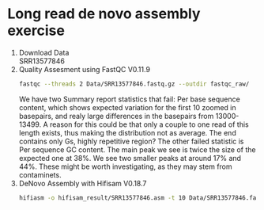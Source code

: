 # Long read de novo assembly exercise  

1. Download Data  
    SRR13577846
2. Quality Assesment using FastQC V0.11.9  
    ```sh
    fastqc --threads 2 Data/SRR13577846.fastq.gz --outdir fastqc_raw/
    ```  
    We have two Summary report statistics that fail: Per base sequence content, which shows expected variation for the first 10 zoomed in basepairs,  and realy large differences in the basepairs from 13000-13499. A reason for this could be that only a couple to one read of this length exists, thus making the distribution not as average. The end contains only Gs, highly repetitive region? The other failed statistic is Per sequence GC content. The main peak we see is twice the size of the expected one at 38%. We see two smaller peaks at around 17% and 44%. These might be worth investigating, as they may stem from contaminets.  
3. DeNovo Assembly with Hifisam V0.18.7  
    ```sh
    hifiasm -o hifisam_result/SRR13577846.asm -t 10 Data/SRR13577846.fastq.gz
    ```